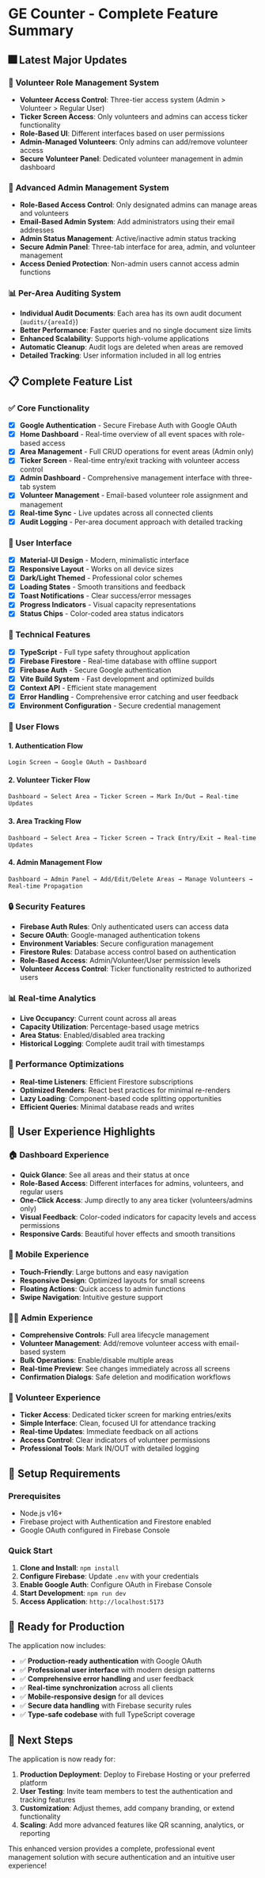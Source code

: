 # GE Counter - Complete Feature Summary

## 🎆 Latest Major Updates

### 🎫 **Volunteer Role Management System**
- **Volunteer Access Control**: Three-tier access system (Admin > Volunteer > Regular User)
- **Ticker Screen Access**: Only volunteers and admins can access ticker functionality
- **Role-Based UI**: Different interfaces based on user permissions
- **Admin-Managed Volunteers**: Only admins can add/remove volunteer access
- **Secure Volunteer Panel**: Dedicated volunteer management in admin dashboard

### 🔐 **Advanced Admin Management System**
- **Role-Based Access Control**: Only designated admins can manage areas and volunteers
- **Email-Based Admin System**: Add administrators using their email addresses
- **Admin Status Management**: Active/inactive admin status tracking
- **Secure Admin Panel**: Three-tab interface for area, admin, and volunteer management
- **Access Denied Protection**: Non-admin users cannot access admin functions

### 📊 **Per-Area Auditing System**
- **Individual Audit Documents**: Each area has its own audit document (`audits/{areaId}`)
- **Better Performance**: Faster queries and no single document size limits
- **Enhanced Scalability**: Supports high-volume applications
- **Automatic Cleanup**: Audit logs are deleted when areas are removed
- **Detailed Tracking**: User information included in all log entries

## 📋 Complete Feature List

### ✅ Core Functionality
- [x] **Google Authentication** - Secure Firebase Auth with Google OAuth
- [x] **Home Dashboard** - Real-time overview of all event spaces with role-based access
- [x] **Area Management** - Full CRUD operations for event areas (Admin only)
- [x] **Ticker Screen** - Real-time entry/exit tracking with volunteer access control
- [x] **Admin Dashboard** - Comprehensive management interface with three-tab system
- [x] **Volunteer Management** - Email-based volunteer role assignment and management
- [x] **Real-time Sync** - Live updates across all connected clients
- [x] **Audit Logging** - Per-area document approach with detailed tracking

### 🎨 User Interface
- [x] **Material-UI Design** - Modern, minimalistic interface
- [x] **Responsive Layout** - Works on all device sizes
- [x] **Dark/Light Themed** - Professional color schemes
- [x] **Loading States** - Smooth transitions and feedback
- [x] **Toast Notifications** - Clear success/error messages
- [x] **Progress Indicators** - Visual capacity representations
- [x] **Status Chips** - Color-coded area status indicators

### 🔧 Technical Features
- [x] **TypeScript** - Full type safety throughout application
- [x] **Firebase Firestore** - Real-time database with offline support
- [x] **Firebase Auth** - Secure Google authentication
- [x] **Vite Build System** - Fast development and optimized builds
- [x] **Context API** - Efficient state management
- [x] **Error Handling** - Comprehensive error catching and user feedback
- [x] **Environment Configuration** - Secure credential management

### 📱 User Flows

#### 1. Authentication Flow
```
Login Screen → Google OAuth → Dashboard
```

#### 2. Volunteer Ticker Flow
```
Dashboard → Select Area → Ticker Screen → Mark In/Out → Real-time Updates
```

#### 3. Area Tracking Flow
```
Dashboard → Select Area → Ticker Screen → Track Entry/Exit → Real-time Updates
```

#### 4. Admin Management Flow
```
Dashboard → Admin Panel → Add/Edit/Delete Areas → Manage Volunteers → Real-time Propagation
```

### 🔒 Security Features
- **Firebase Auth Rules**: Only authenticated users can access data
- **Secure OAuth**: Google-managed authentication tokens
- **Environment Variables**: Secure configuration management
- **Firestore Rules**: Database access control based on authentication
- **Role-Based Access**: Admin/Volunteer/User permission levels
- **Volunteer Access Control**: Ticker functionality restricted to authorized users

### 📊 Real-time Analytics
- **Live Occupancy**: Current count across all areas
- **Capacity Utilization**: Percentage-based usage metrics
- **Area Status**: Enabled/disabled area tracking
- **Historical Logging**: Complete audit trail with timestamps

### 🚀 Performance Optimizations
- **Real-time Listeners**: Efficient Firestore subscriptions
- **Optimized Renders**: React best practices for minimal re-renders
- **Lazy Loading**: Component-based code splitting opportunities
- **Efficient Queries**: Minimal database reads and writes

## 🎯 User Experience Highlights

### 🏠 Dashboard Experience
- **Quick Glance**: See all areas and their status at once
- **Role-Based Access**: Different interfaces for admins, volunteers, and regular users
- **One-Click Access**: Jump directly to any area ticker (volunteers/admins only)
- **Visual Feedback**: Color-coded indicators for capacity levels and access permissions
- **Responsive Cards**: Beautiful hover effects and smooth transitions

### 📱 Mobile Experience
- **Touch-Friendly**: Large buttons and easy navigation
- **Responsive Design**: Optimized layouts for small screens
- **Floating Actions**: Quick access to admin functions
- **Swipe Navigation**: Intuitive gesture support

### 👨‍💼 Admin Experience
- **Comprehensive Controls**: Full area lifecycle management
- **Volunteer Management**: Add/remove volunteer access with email-based system
- **Bulk Operations**: Enable/disable multiple areas
- **Real-time Preview**: See changes immediately across all screens
- **Confirmation Dialogs**: Safe deletion and modification workflows

### 🎫 Volunteer Experience
- **Ticker Access**: Dedicated ticker screen for marking entries/exits
- **Simple Interface**: Clean, focused UI for attendance tracking
- **Real-time Updates**: Immediate feedback on all actions
- **Access Control**: Clear indicators of volunteer permissions
- **Professional Tools**: Mark IN/OUT with detailed logging

## 🔧 Setup Requirements

### Prerequisites
- Node.js v16+
- Firebase project with Authentication and Firestore enabled
- Google OAuth configured in Firebase Console

### Quick Start
1. **Clone and Install**: `npm install`
2. **Configure Firebase**: Update `.env` with your credentials
3. **Enable Google Auth**: Configure OAuth in Firebase Console
4. **Start Development**: `npm run dev`
5. **Access Application**: `http://localhost:5173`

## 🎉 Ready for Production

The application now includes:
- ✅ **Production-ready authentication** with Google OAuth
- ✅ **Professional user interface** with modern design patterns
- ✅ **Comprehensive error handling** and user feedback
- ✅ **Real-time synchronization** across all clients
- ✅ **Mobile-responsive design** for all devices
- ✅ **Secure data handling** with Firebase security rules
- ✅ **Type-safe codebase** with full TypeScript coverage

## 🚀 Next Steps

The application is now ready for:
1. **Production Deployment**: Deploy to Firebase Hosting or your preferred platform
2. **User Testing**: Invite team members to test the authentication and tracking features
3. **Customization**: Adjust themes, add company branding, or extend functionality
4. **Scaling**: Add more advanced features like QR scanning, analytics, or reporting

This enhanced version provides a complete, professional event management solution with secure authentication and an intuitive user experience!
